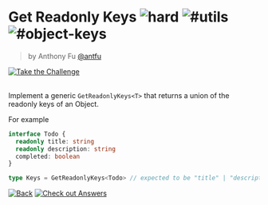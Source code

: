 <!--info-header-start--><h1>Get Readonly Keys <img src="https://img.shields.io/badge/-hard-red" alt="hard"/> <img src="https://img.shields.io/badge/-%23utils-999" alt="#utils"/> <img src="https://img.shields.io/badge/-%23object--keys-999" alt="#object-keys"/></h1><blockquote><p>by Anthony Fu <a href="https://github.com/antfu" target="_blank">@antfu</a></p></blockquote><a href="https://type-challenges.netlify.app/case/5/play" target="_blank"><img src="https://img.shields.io/badge/-Take%20the%20Challenge-blue?logo=typescript" alt="Take the Challenge"/></a> <br><br><!--info-header-end-->

Implement a generic `GetReadonlyKeys<T>` that returns a union of the readonly keys of an Object.

For example

```ts
interface Todo {
  readonly title: string
  readonly description: string
  completed: boolean
}

type Keys = GetReadonlyKeys<Todo> // expected to be "title" | "description"
```

<!--info-footer-start--><a href="../../README.md" target="_blank"><img src="https://img.shields.io/badge/-Back-grey" alt="Back"/></a> <a href="https://type-challenges.netlify.app/case/5/answers" target="_blank"><img src="https://img.shields.io/badge/-Check%20out%20Answers-F59BAF?logo=awesome-lists&logoColor=white" alt="Check out Answers"/></a> <!--info-footer-end-->